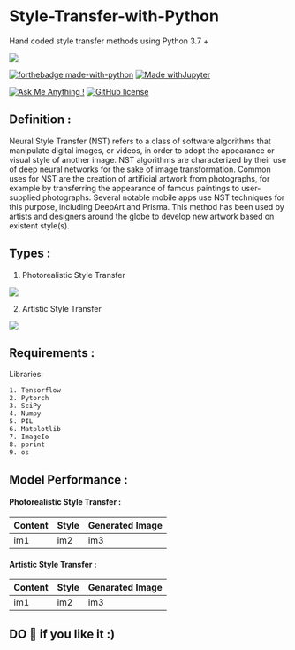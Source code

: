 # Style-Transfer-with-Python
Hand coded style transfer methods using Python 3.7 +

![](https://ml4a.github.io/images/headers/monalisa_stylenet.jpg)

[![forthebadge made-with-python](http://ForTheBadge.com/images/badges/made-with-python.svg)](https://www.python.org/)
[![Made withJupyter](https://img.shields.io/badge/Made%20with-Jupyter-orange?style=for-the-badge&logo=Jupyter)](https://jupyter.org/try)

[![Ask Me Anything !](https://img.shields.io/badge/Ask%20me-anything-1abc9c.svg)](https://GitHub.com/Naereen/ama)
[![GitHub license](https://img.shields.io/github/license/Naereen/StrapDown.js.svg)](https://github.com/Naereen/StrapDown.js/blob/master/LICENSE)

## Definition : 
  Neural Style Transfer (NST) refers to a class of software algorithms that manipulate digital images, or videos, 
    in order to adopt the appearance or visual style of another image. 
    NST algorithms are characterized by their use of deep neural networks for the sake of image transformation. 
    Common uses for NST are the creation of artificial artwork from photographs, for example by transferring the 
    appearance of famous paintings to user-supplied photographs.
    Several notable mobile apps use NST techniques for this purpose, including DeepArt and Prisma. 
    This method has been used by artists and designers around the globe to develop new artwork based on existent style(s).
    
    
## Types :
 1. Photorealistic Style Transfer
 
 ![](https://pythonawesome.com/content/images/2019/05/High-Resolution-Network.jpg)
 
 
 2. Artistic Style Transfer
 
 ![](https://media.arxiv-vanity.com/render-output/3881062/FinalTeaser.jpg)



## Requirements :

Libraries:

    1. Tensorflow
    2. Pytorch
    3. SciPy
    4. Numpy
    5. PIL
    6. Matplotlib
    7. ImageIo
    8. pprint
    9. os
## Model Performance :

#### Photorealistic Style Transfer :
Content | Style | Generated Image
--- | --- | ---
im1 | im2 | im3 

#### Artistic Style Transfer :
Content | Style | Genarated Image 
--- | --- | ---
im1 | im2 | im3 


## DO **🌟** if you like it :)
